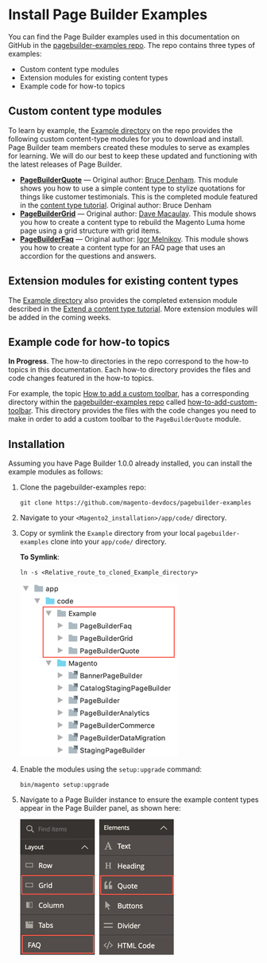 # Install Page Builder Examples

You can find the Page Builder examples used in this documentation on GitHub in the [pagebuilder-examples repo](https://github.com/magento-devdocs/pagebuilder-examples). The repo contains three types of examples:

- Custom content type modules
- Extension modules for existing content types
- Example code for how-to topics

## Custom content type modules

To learn by example, the [Example directory](https://github.com/magento-devdocs/pagebuilder-examples/tree/master/Example) on the repo provides the following custom content-type modules for you to download and install. Page Builder team members created these modules to serve as examples for learning. We will do our best to keep these updated and functioning with the latest releases of Page Builder. 

- **[PageBuilderQuote](https://github.com/magento-devdocs/pagebuilder-examples/tree/master/Example/PageBuilderQuote)** — Original author: [Bruce Denham](https://github.com/bdenham). This module shows you how to use a simple content type to stylize quotations for things like customer testimonials. This is the completed module featured in the [content type tutorial](../create-custom-content-type/overview.md). Original author: Bruce Denham 
- **[PageBuilderGrid](https://github.com/magento-devdocs/pagebuilder-examples/tree/master/Example/PageBuilderGrid)** — Original author: [Dave Macaulay](https://github.com/davemacaulay). This module shows you how to create a content type to rebuild the Magento Luma home page using a grid structure with grid items.
- **[PageBuilderFaq](https://github.com/magento-devdocs/pagebuilder-examples/tree/master/Example/PageBuilderFaq)** — Original author: [Igor Melnikov](https://github.com/melnikovi). This module shows you how to create a content type for an FAQ page that uses an accordion for the questions and answers.

## Extension modules for existing content types

The [Example directory](https://github.com/magento-devdocs/pagebuilder-examples/tree/master/Example) also provides the completed extension module described in the [Extend a content type tutorial](../extend-existing-content-type/overview.md). More extension modules will be added in the coming weeks.

## Example code for how-to topics

**In Progress**. The how-to directories in the repo correspond to the how-to topics in this documentation. Each how-to directory provides the files and code changes featured in the how-to topics.

For example, the topic [How to add a custom toolbar](../how-to/how-to-add-custom-toolbar.md), has a corresponding directory within the [pagebuilder-examples repo](https://github.com/magento-devdocs/pagebuilder-examples) called [how-to-add-custom-toolbar](https://github.com/magento-devdocs/pagebuilder-examples/tree/master/how-to-add-custom-toolbar). This directory provides the files with the code changes you need to make in order to add a custom toolbar to the `PageBuilderQuote` module.

## Installation

Assuming you have Page Builder 1.0.0 already installed, you can install the example modules as follows:

1. Clone the pagebuilder-examples repo:

    ```terminal
    git clone https://github.com/magento-devdocs/pagebuilder-examples
    ```

2. Navigate to your `<Magento2_installation>/app/code/` directory.

3. Copy or symlink the `Example` directory from your local `pagebuilder-examples` clone into your `app/code/` directory.
    
    **To Symlink**:
    ```terminal
    ln -s <Relative_route_to_cloned_Example_directory>
    ```
    
    ![Examples installation directory](../images/examples-install-location.png)
    
4. Enable the modules using the `setup:upgrade` command:

   ```terminal
   bin/magento setup:upgrade
   ```
   
5. Navigate to a Page Builder instance to ensure the example content types appear in the Page Builder panel, as shown here:

   ![Content type examples shown in panel](../images/example-content-types.png)

 